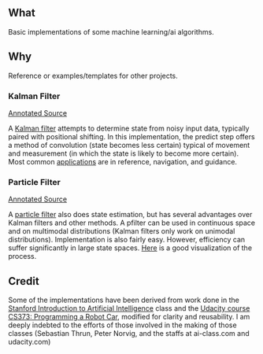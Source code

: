 ##  What

Basic implementations of some machine learning/ai algorithms.

##  Why

Reference or examples/templates for other projects.

### Kalman Filter

[Annotated Source](www.bwreilly.github.com/ai-ml/kalman.html)

A [Kalman filter](https://en.wikipedia.org/wiki/Kalman_filter) attempts to determine state from noisy input data, typically paired with positional shifting. In this implementation, the predict step offers a method of convolution (state becomes less certain) typical of movement and measurement (in which the state is likely to become more certain). Most common [applications](https://en.wikipedia.org/wiki/Kalman_filter#Applications) are in reference, navigation, and guidance.

### Particle Filter

[Annotated Source](www.bwreilly.github.com/ai-ml/pfilter.html)

A [particle filter](https://en.wikipedia.org/wiki/Particle_filter) also does state estimation, but has several advantages over Kalman filters and other methods. A pfilter can be used in continuous space and on multimodal distributions (Kalman filters only work on unimodal distributions). Implementation is also fairly easy. However, efficiency can suffer significantly in large state spaces. [Here](http://www.youtube.com/watch?v=4S-sx5_cmLU&feature=youtu.be&t=1m24s) is a good visualization of the process.

##  Credit

Some of the implementations have been derived from work done in the [Stanford Introduction to Artificial Intelligence](https://www.ai-class.com/) class and the [Udacity course CS373: Programming a Robot Car](http://www.udacity.com/overview/Course/cs373/), modified for clarity and reusability. I am deeply indebted to the efforts of those involved in the making of those classes (Sebastian Thrun, Peter Norvig, and the staffs at ai-class.com and udacity.com)
